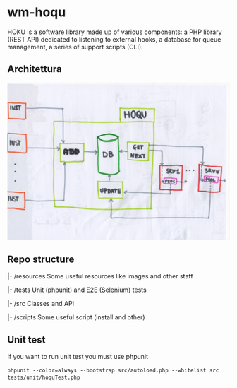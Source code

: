# wm-hoqu
HOKU is a software library made up of various components: 
a PHP library (REST API) dedicated to listening to external hooks, 
a database for queue management, a series of support scripts (CLI).


## Architettura
![Hoqu Architecture image](https://raw.githubusercontent.com/webmappsrl/wm-hoqu/master/resources/HOQU_architecture.jpeg)

## Repo structure

|- /resources Some useful resources like images and other staff

|- /tests Unit (phpunit) and E2E (Selenium) tests

|- /src Classes and API

|- /scripts Some useful script (install and other)


## Unit test
If you want to run unit test you must use phpunit

```
phpunit --color=always --bootstrap src/autoload.php --whitelist src tests/unit/hoquTest.php
```
